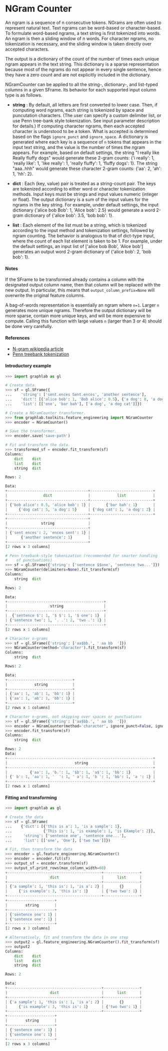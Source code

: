 <script src="../turi/js/recview.js"></script>
# NGram Counter

An ngram is a sequence of n consecutive tokens. NGrams are often used to
represent natural text. Text ngrams can be word-based or character-based.
To formulate word-based ngrams, a text string is first tokenized into words.
An ngram is then a sliding window of n words. For character ngrams, no
tokenization is necessary, and the sliding window is taken directly over
accepted characters.

The output is a dictionary of the count of the number of times each unique
ngram appears in the text string. This dictionary is a sparse representation
because most of the ngrams do not appear in every single sentence, hence
they have a zero count and are not explicitly included in the dictionary.

NGramCounter can be applied to all the string-, dictionary-, and list-typed
columns in a given SFrame. Its behavior for each supported input column
type is as follows. 

* **string** : By default, all letters are first converted to lower case.
  Then, if computing word ngrams, each string is tokenized by space and
  puncutation characters. (The user can specify a custom delimiter
  list, or use Penn tree-bank style tokenization. See input parameter
  description for details.) If computing character ngrams, then each
  accepted character is understood to be a token. What is accepted is
  determined based on the flags `ignore_punct` and `ignore_space`.
  A dictionary is generated where each key is a sequence of `n` tokens that
  appears in the input text string, and the value is the number of times
  the ngram appears. For example, based on default settings, the string "I
  really like Really fluffy dogs" would generate these 2-gram counts:
  {'i really': 1, 'really like': 1, 'like really': 1, 'really fluffy': 1, 'fluffy dogs': 1}.
  The string "aaa..hhh" would generate these character 2-gram counts:
  {'aa': 2, 'ah': 1, 'hh': 2}.

* **dict** : Each (key, value) pair is treated as a string-count pair. The
  keys are tokenized according to either word or character tokenization
  methods. Input keys must be strings and input values numeric (integer or
  float). The output dictionary is a sum of the input values for the
  ngrams in the key string. For example, under default settings, the input
  dictionary {'alice bob Bob': 1, 'Alice bob': 2.5} would generate a word
  2-gram dictionary of {'alice bob': 3.5, 'bob bob': 1}.

* **list** : Each element of the list must be a string, which is tokenized
  according to the input method and tokenization settings, followed by
  ngram counting. The behavior is analogous to that of dict-type input,
  where the count of each list element is taken to be 1. For example, under
  the default settings, an input list of ['alice bob Bob', 'Alice bob']
  generates an output word 2-gram dictionary of {'alice bob': 2, 'bob bob': 1}.

#### Notes

If the SFrame to be transformed already contains a column with the
designated output column name, then that column will be replaced with the
new output. In particular, this means that `output_column_prefix=None` will
overwrite the original feature columns.

A bag-of-words representation is essentially an ngram where `n=1`. Larger
`n` generates more unique ngrams. Therefore the output dictionary will
be more sparse, contain more unique keys, and will be more expensive to
compute. Calling this function with large values `n` (larger than 3 or 4)
should be done very carefully.

#### References
- [N-gram wikipedia article](http://en.wikipedia.org/wiki/N-gram)
- [Penn treebank tokenization](https://www.cis.upenn.edu/~treebank/tokenization.html)

#### Introductory example

```python
>>> import graphlab as gl

# Create data.
>>> sf = gl.SFrame({
...    'string': ['sent.ences Sent.ences', 'another sentence'],
...    'dict': [{'alice bob': 1, 'Bob alice': 0.5}, {'a dog': 0, 'a dog cat': 5}],
...    'list': [['one', 'bar bah'], ['a dog', 'a dog cat']]})

# Create a NGramCounter transformer.
>>> from graphlab.toolkits.feature_engineering import NGramCounter
>>> encoder = NGramCounter()

# Save the transformer.
>>> encoder.save('save-path')

# Fit and transform the data.
>>> transformed_sf = encoder.fit_transform(sf)
Columns:
    dict    dict
    list    dict
    string  dict

Rows: 2

Data:
+------------------------------------+----------------------------+
|                dict                |            list            |
+------------------------------------+----------------------------+
| {'bob alice': 0.5, 'alice bob': 1} |       {'bar bah': 1}       |
|     {'dog cat': 5, 'a dog': 5}     | {'dog cat': 1, 'a dog': 2} |
+------------------------------------+----------------------------+
+------------------------------------+
|               string               |
+------------------------------------+
| {'sent ences': 2, 'ences sent': 1} |
|      {'another sentence': 1}       |
+------------------------------------+
[2 rows x 3 columns]

# Penn treebank-style tokenization (recommended for smarter handling
#    of punctuations)
>>> sf = gl.SFrame({'string': ['sentence $$one', 'sentence two...']})
>>> NGramCounter(delimiters=None).fit_transform(sf)
Columns:
    string  dict

Rows: 2

Data:
+-------------------------------------------+
|                   string                  |
+-------------------------------------------+
|  {'sentence $': 1, '$ $': 1, '$ one': 1}  |
| {'sentence two': 1, '. .': 2, 'two .': 1} |
+-------------------------------------------+
[2 rows x 1 columns]

# Character n-grams
>>> sf = gl.SFrame({'string': ['aa$bb.', ' aa bb  ']})
>>> NGramCounter(method='character').fit_transform(sf)
Columns:
    string  dict

Rows: 2

Data:
+-----------------------------+
|            string           |
+-----------------------------+
| {'aa': 1, 'ab': 1, 'bb': 1} |
| {'aa': 1, 'ab': 1, 'bb': 1} |
+-----------------------------+
[2 rows x 1 columns]

# Character n-grams, not skipping over spaces or punctuations
>>> sf = gl.SFrame({'string': ['aa$bb.', ' aa bb  ']})
>>> encoder = NGramCounter(method='character', ignore_punct=False, ignore_space=False)
>>> encoder.fit_transform(sf)
Columns:
    string  dict

Rows: 2
Data:
+-----------------------------------------------------------------+
|                              string                             |
+-----------------------------------------------------------------+
|          {'aa': 1, 'b.': 1, '$b': 1, 'a$': 1, 'bb': 1}          |
| {' b': 1, 'aa': 1, '  ': 1, ' a': 1, 'b ': 1, 'bb': 1, 'a ': 1} |
+-----------------------------------------------------------------+
[2 rows x 1 columns]
```

#### Fitting and transforming
```python
>>> import graphlab as gl

# Create the data
>>> sf = gl.SFrame(
...    {'dict': [{'this is a': 1, 'is a sample': 1},
...              {'This is': 1, 'is example': 1, 'is EXample': 2}],
...     'string': ['sentence one', 'sentence one...'],
...     'list': [['one', 'One'], ['two two']]})

# Fit, then transform the data
>>> encoder = gl.feature_engineering.NGramCounter()
>>> encoder = encoder.fit(sf)
>>> output_sf = encoder.transform(sf)
>>> output_sf.print_rows(max_column_width=60)
+------------------------------------------+----------------+
|                   dict                   |      list      |
+------------------------------------------+----------------+
| {'a sample': 1, 'this is': 1, 'is a': 2} |       {}       |
|     {'is example': 3, 'this is': 1}      | {'two two': 1} |
+------------------------------------------+----------------+
+---------------------+
|        string       |
+---------------------+
| {'sentence one': 1} |
| {'sentence one': 1} |
+---------------------+
[2 rows x 3 columns]

# Alternatively, fit and transform the data in one step
>>> output2 = gl.feature_engineering.NGramCounter().fit_transform(sf)
>>> output2
Columns:
    dict    dict
    list    dict
    string  dict

Rows: 2

Data:
+------------------------------------------+----------------+
|                   dict                   |      list      |
+------------------------------------------+----------------+
| {'a sample': 1, 'this is': 1, 'is a': 2} |       {}       |
|     {'is example': 3, 'this is': 1}      | {'two two': 1} |
+------------------------------------------+----------------+
+---------------------+
|        string       |
+---------------------+
| {'sentence one': 1} |
| {'sentence one': 1} |
+---------------------+
[2 rows x 3 columns]
```
